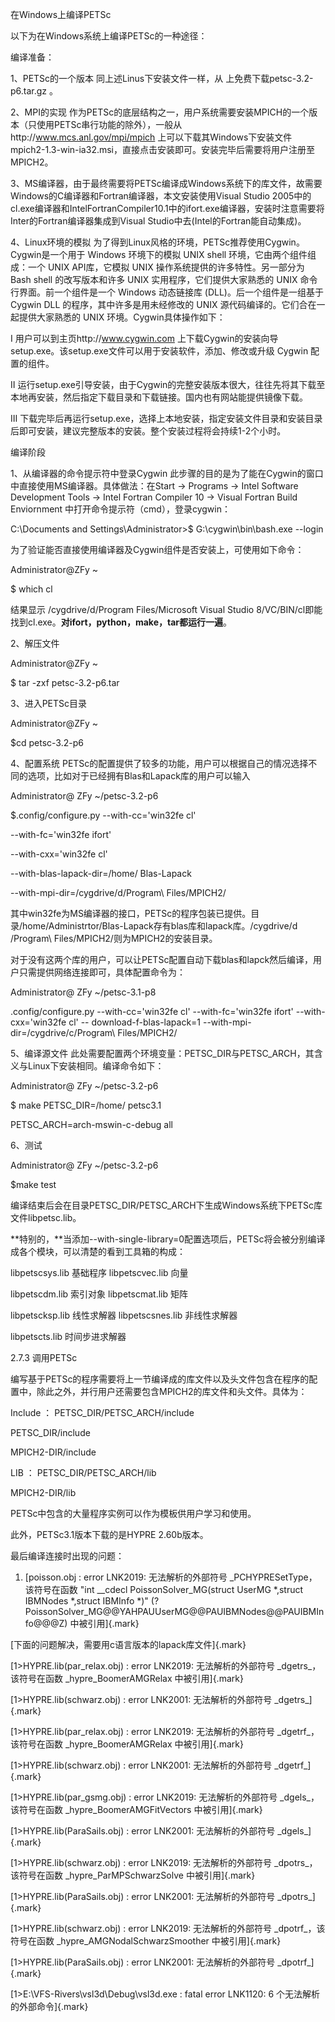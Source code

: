 在Windows上编译PETSc

以下为在Windows系统上编译PETSc的一种途径：

编译准备：

1、PETSc的一个版本 同上述Linus下安装文件一样，从
上免费下载petsc-3.2-p6.tar.gz 。

2、MPI的实现
作为PETSc的底层结构之一，用户系统需要安装MPICH的一个版本（只使用PETSc串行功能的除外），一般从http://www.mcs.anl.gov/mpi/mpich
上可以下载其Windows下安装文件mpich2-1.3-win-ia32.msi，直接点击安装即可。安装完毕后需要将用户注册至MPICH2。

3、MS编译器，由于最终需要将PETSc编译成Windows系统下的库文件，故需要Windows的C编译器和Fortran编译器，本文安装使用Visual
Studio
2005中的cl.exe编译器和IntelFortranCompiler10.1中的ifort.exe编译器，安装时注意需要将Inter的Fortran编译器集成到Visual
Studio中去(Intel的Fortran能自动集成)。

4、Linux环境的模拟
为了得到Linux风格的环境，PETSc推荐使用Cygwin。Cygwin是一个用于 Windows
环境下的模拟 UNIX shell 环境，它由两个组件组成：一个 UNIX API库，它模拟
UNIX 操作系统提供的许多特性。另一部分为 Bash shell 的改写版本和许多 UNIX
实用程序，它们提供大家熟悉的 UNIX 命令行界面。前一个组件是一个 Windows
动态链接库 (DLL)。后一个组件是一组基于 Cygwin DLL
的程序，其中许多是用未经修改的 UNIX
源代码编译的。它们合在一起提供大家熟悉的 UNIX 环境。Cygwin具体操作如下：

Ⅰ 用户可以到主页http://www.cygwin.com
上下载Cygwin的安装向导setup.exe。该setup.exe文件可以用于安装软件，添加、修改或升级
Cygwin 配置的组件。

Ⅱ
运行setup.exe引导安装，由于Cygwin的完整安装版本很大，往往先将其下载至本地再安装，然后指定下载目录和下载链接。国内也有网站能提供镜像下载。

Ⅲ
下载完毕后再运行setup.exe，选择上本地安装，指定安装文件目录和安装目录后即可安装，建议完整版本的安装。整个安装过程将会持续1-2个小时。

编译阶段

1、从编译器的命令提示符中登录Cygwin
此步骤的目的是为了能在Cygwin的窗口中直接使用MS编译器。具体做法：在Start
-\> Programs -\> Intel Software Development Tools -\> Intel Fortran
Compiler 10 -\> Visual Fortran Build Enviornment
中打开命令提示符（cmd），登录cygwin：

C:\\Documents and Settings\\Administrator\>\$ G:\\cygwin\\bin\\bash.exe
--login

为了验证能否直接使用编译器及Cygwin组件是否安装上，可使用如下命令：

Administrator@ZFy \~

\$ which cl

结果显示 /cygdrive/d/Program Files/Microsoft Visual Studio
8/VC/BIN/cl即能找到cl.exe。**对ifort，python，make，tar都运行一遍**。

2、解压文件

Administrator@ZFy \~

\$ tar -zxf petsc-3.2-p6.tar

3、进入PETSc目录

Administrator@ZFy \~

\$cd petsc-3.2-p6

4、配置系统
PETSc的配置提供了较多的功能，用户可以根据自己的情况选择不同的选项，比如对于已经拥有Blas和Lapack库的用户可以输入

Administrator@ ZFy \~/petsc-3.2-p6

\$.config/configure.py \--with-cc=\'win32fe cl\'

\--with-fc=\'win32fe ifort\'

\--with-cxx=\'win32fe cl\'

\--with-blas-lapack-dir=/home/ Blas-Lapack

\--with-mpi-dir=/cygdrive/d/Program\\ Files/MPICH2/

其中win32fe为MS编译器的接口，PETSc的程序包装已提供。目录/home/Administrtor/Blas-Lapack存有blas库和lapack库。/cygdrive/d
/Program\\ Files/MPICH2/则为MPICH2的安装目录。

对于没有这两个库的用户，可以让PETSc配置自动下载blas和lapck然后编译，用户只需提供网络连接即可，具体配置命令为：

Administrator@ ZFy \~/petsc-3.1-p8

.config/configure.py \--with-cc=\'win32fe cl\' \--with-fc=\'win32fe
ifort\' \--with-cxx=\'win32fe cl\' \-- download-f-blas-lapack=1
\--with-mpi-dir=/cygdrive/c/Program\\ Files/MPICH2/

5、编译源文件
此处需要配置两个环境变量：PETSC_DIR与PETSC_ARCH，其含义与Linux下安装相同。编译命令如下：

Administrator@ ZFy \~/petsc-3.2-p6

\$ make PETSC_DIR=/home/ petsc3.1

PETSC_ARCH=arch-mswin-c-debug all

6、测试

Administrator@ ZFy \~/petsc-3.2-p6

\$make test

编译结束后会在目录PETSC_DIR/PETSC_ARCH下生成Windows系统下PETSc库文件libpetsc.lib。

**特别的，**当添加\--with-single-library=0配置选项后，PETSc将会被分别编译成各个模块，可以清楚的看到工具箱的构成：

libpetscsys.lib 基础程序 libpetscvec.lib 向量

libpetscdm.lib 索引对象 libpetscmat.lib 矩阵

libpetscksp.lib 线性求解器 libpetscsnes.lib 非线性求解器

libpetscts.lib 时间步进求解器

2.7.3 调用PETSc

编写基于PETSc的程序需要将上一节编译成的库文件以及头文件包含在程序的配置中，除此之外，并行用户还需要包含MPICH2的库文件和头文件。具体为：

Include ： PETSC_DIR/PETSC_ARCH/include

PETSC_DIR/include

MPICH2-DIR/include

LIB ： PETSC_DIR/PETSC_ARCH/lib

MPICH2-DIR/lib

PETSc中包含的大量程序实例可以作为模板供用户学习和使用。

此外，PETSc3.1版本下载的是HYPRE 2.60b版本。

最后编译连接时出现的问题：

1.  [poisson.obj : error LNK2019: 无法解析的外部符号
    \_PCHYPRESetType，该符号在函数 \"int \_\_cdecl
    PoissonSolver_MG(struct UserMG \*,struct IBMNodes \*,struct IBMInfo
    \*)\" (?PoissonSolver_MG@@YAHPAUUserMG@@PAUIBMNodes@@PAUIBMInfo@@@Z)
    中被引用]{.mark}

[下面的问题解决，需要用c语言版本的lapack库文件]{.mark}

[1\>HYPRE.lib(par_relax.obj) : error LNK2019: 无法解析的外部符号
\_dgetrs\_，该符号在函数 \_hypre_BoomerAMGRelax 中被引用]{.mark}

[1\>HYPRE.lib(schwarz.obj) : error LNK2001: 无法解析的外部符号
\_dgetrs\_]{.mark}

[1\>HYPRE.lib(par_relax.obj) : error LNK2019: 无法解析的外部符号
\_dgetrf\_，该符号在函数 \_hypre_BoomerAMGRelax 中被引用]{.mark}

[1\>HYPRE.lib(schwarz.obj) : error LNK2001: 无法解析的外部符号
\_dgetrf\_]{.mark}

[1\>HYPRE.lib(par_gsmg.obj) : error LNK2019: 无法解析的外部符号
\_dgels\_，该符号在函数 \_hypre_BoomerAMGFitVectors 中被引用]{.mark}

[1\>HYPRE.lib(ParaSails.obj) : error LNK2001: 无法解析的外部符号
\_dgels\_]{.mark}

[1\>HYPRE.lib(schwarz.obj) : error LNK2019: 无法解析的外部符号
\_dpotrs\_，该符号在函数 \_hypre_ParMPSchwarzSolve 中被引用]{.mark}

[1\>HYPRE.lib(ParaSails.obj) : error LNK2001: 无法解析的外部符号
\_dpotrs\_]{.mark}

[1\>HYPRE.lib(schwarz.obj) : error LNK2019: 无法解析的外部符号
\_dpotrf\_，该符号在函数 \_hypre_AMGNodalSchwarzSmoother
中被引用]{.mark}

[1\>HYPRE.lib(ParaSails.obj) : error LNK2001: 无法解析的外部符号
\_dpotrf\_]{.mark}

[1\>E:\\VFS-Rivers\\vsl3d\\Debug\\vsl3d.exe : fatal error LNK1120: 6
个无法解析的外部命令]{.mark}
